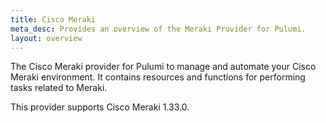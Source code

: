 ```yaml
---
title: Cisco Meraki
meta_desc: Provides an overview of the Meraki Provider for Pulumi.
layout: overview
---
```


The Cisco Meraki provider for Pulumi to manage and automate your Cisco Meraki environment. It contains resources and functions for performing tasks related to Meraki.

This provider supports Cisco Meraki 1.33.0.
